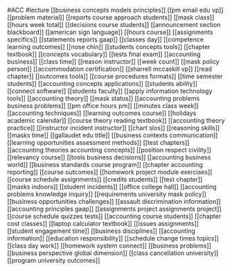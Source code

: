 #ACC
#lecture
[[business concepts models principles]]
[[pm email edu vp]]
[[problem material]]
[[reports course approach students]]
[[mask class]]
[[hours week total]]
[[decisions course students]]
[[announcement section blackboard]]
[[american sign language]]
[[hours course]]
[[assignments specifics]]
[[statements reports gaap]]
[[classes day]]
[[competence learning outcomes]]
[[nose chin]]
[[students concepts tools]]
[[chapter textbook]]
[[concepts vocabulary]]
[[tests final exam]]
[[accounting business]]
[[class time]]
[[reason instructor]]
[[week count]]
[[mask policy person]]
[[accommodation certification]]
[[sharrell mccaskill vp]]
[[read chapter]]
[[outcomes tools]]
[[course procedures formats]]
[[time semester students]]
[[accounting concepts applications]]
[[students ability]]
[[connect software]]
[[students faculty]]
[[apply information technology tools]]
[[accounting theory]]
[[mask status]]
[[accounting problems business problems]]
[[pm office hours pm]]
[[minutes class week]]
[[accounting techniques]]
[[learning outcomes course]]
[[holidays academic calendar]]
[[course theory reading textbook]]
[[accounting theory practice]]
[[instructor incident instructor]]
[[chart slos]]
[[reasoning skills]]
[[masks time]]
[[gallaudet edu title]]
[[business contexts communication]]
[[learning opportunities assessment methods]]
[[test chapters]]
[[accounting theories accounting concepts]]
[[position respect civility]]
[[relevancy course]]
[[tools business decisions]]
[[accounting business world]]
[[business standards course program]]
[[chapter accounting reporting]]
[[course outcomes]]
[[homework project module exercises]]
[[course schedule assignments]]
[[credits students]]
[[test chapter]]
[[masks indoors]]
[[student incidents]]
[[office college hall]]
[[accounting problems knowledge inquiry]]
[[requirements university mask policy]]
[[business opportunities challenges]]
[[assault discrimination information]]
[[accounting principles gaap]]
[[assignments project assignments project]]
[[course schedule quizzes tests]]
[[accounting course students]]
[[chapter cost classes]]
[[laptop calculator textbook]]
[[issues assignments]]
[[student engagement time]]
[[business disciplines]]
[[accounting information]]
[[education responsibility]]
[[schedule change times topics]]
[[class day work]]
[[homework system connect]]
[[business problems]]
[[business perspective global dimension]]
[[class cancellation university]]
[[program university outcomes]]
